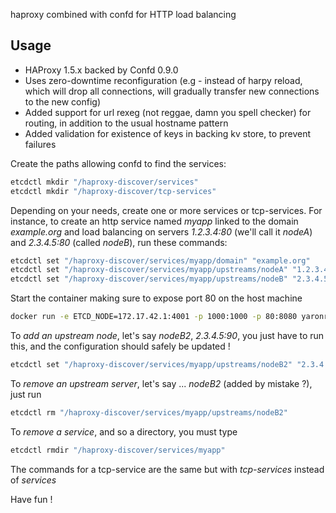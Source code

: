 haproxy combined with confd for HTTP load balancing

## Usage

* HAProxy 1.5.x backed by Confd 0.9.0
* Uses zero-downtime reconfiguration (e.g - instead of harpy reload, which will drop all connections, will gradually transfer new connections to the new config)
* Added support for url rexeg (not reggae, damn you spell checker) for routing, in addition to the usual hostname pattern
* Added validation for existence of keys in backing kv store, to prevent failures


Create the paths allowing confd to find the services:
```bash
etcdctl mkdir "/haproxy-discover/services"
etcdctl mkdir "/haproxy-discover/tcp-services"
```

Depending on your needs, create one or more services or tcp-services.
For instance, to create an http service named *myapp* linked to the domain *example.org* and load balancing on servers *1.2.3.4:80* (we'll call it *nodeA*) and *2.3.4.5:80* (called *nodeB*), run these commands:
```bash
etcdctl set "/haproxy-discover/services/myapp/domain" "example.org"
etcdctl set "/haproxy-discover/services/myapp/upstreams/nodeA" "1.2.3.4:80"
etcdctl set "/haproxy-discover/services/myapp/upstreams/nodeB" "2.3.4.5:80"
```


Start the container making sure to expose port 80 on the host machine

```bash
docker run -e ETCD_NODE=172.17.42.1:4001 -p 1000:1000 -p 80:8080 yaronr/haproxy-confd
```


To *add an upstream node*, let's say *nodeB2*, *2.3.4.5:90*, you just have to run this, and the configuration should safely be updated !
```bash
etcdctl set "/haproxy-discover/services/myapp/upstreams/nodeB2" "2.3.4.5:90"
```

To *remove an upstream server*, let's say ... *nodeB2* (added by mistake ?), just run
```bash
etcdctl rm "/haproxy-discover/services/myapp/upstreams/nodeB2"
```

To *remove a service*, and so a directory, you must type
```bash
etcdctl rmdir "/haproxy-discover/services/myapp"
```

The commands for a tcp-service are the same but with *tcp-services* instead of *services*


Have fun !
